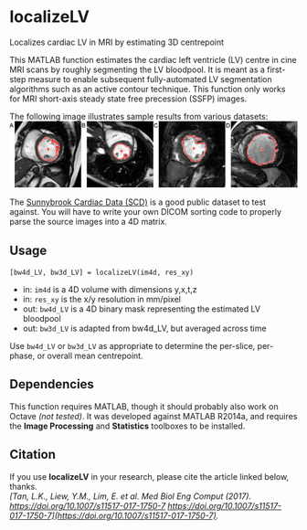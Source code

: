 # localizeLV
Localizes cardiac LV in MRI by estimating 3D centrepoint

This MATLAB function estimates the cardiac left ventricle (LV) centre in cine MRI scans by roughly segmenting the LV bloodpool. It is meant as a first-step measure to enable subsequent fully-automated LV segmentation algorithms such as an active contour technique. This function only works for MRI short-axis steady state free precession (SSFP) images.

The following image illustrates sample results from various datasets:
![Sample results from four datasets](sample-output.jpg)

The [Sunnybrook Cardiac Data (SCD)](http://www.cardiacatlas.org/studies/sunnybrook-cardiac-data/) is a good public dataset to test against. You will have to write your own DICOM sorting code to properly parse the source images into a 4D matrix.

## Usage
```
[bw4d_LV, bw3d_LV] = localizeLV(im4d, res_xy)
```
- in: `im4d` is a 4D volume with dimensions y,x,t,z
- in: `res_xy` is the x/y resolution in mm/pixel
- out: `bw4d_LV` is a 4D binary mask representing the estimated LV bloodpool
- out: `bw3d_LV` is adapted from bw4d_LV, but averaged across time

Use `bw4d_LV` or `bw3d_LV` as appropriate to determine the per-slice, per-phase, or overall mean centrepoint.

## Dependencies
This function requires MATLAB, though it should probably also work on Octave *(not tested)*. It was developed against MATLAB R2014a, and requires the **Image Processing** and **Statistics** toolboxes to be installed.

## Citation
If you use **localizeLV** in your research, please cite the article linked below, thanks. <br />
*[Tan, L.K., Liew, Y.M., Lim, E. et al. Med Biol Eng Comput (2017). https://doi.org/10.1007/s11517-017-1750-7 https://doi.org/10.1007/s11517-017-1750-7](https://doi.org/10.1007/s11517-017-1750-7).*

